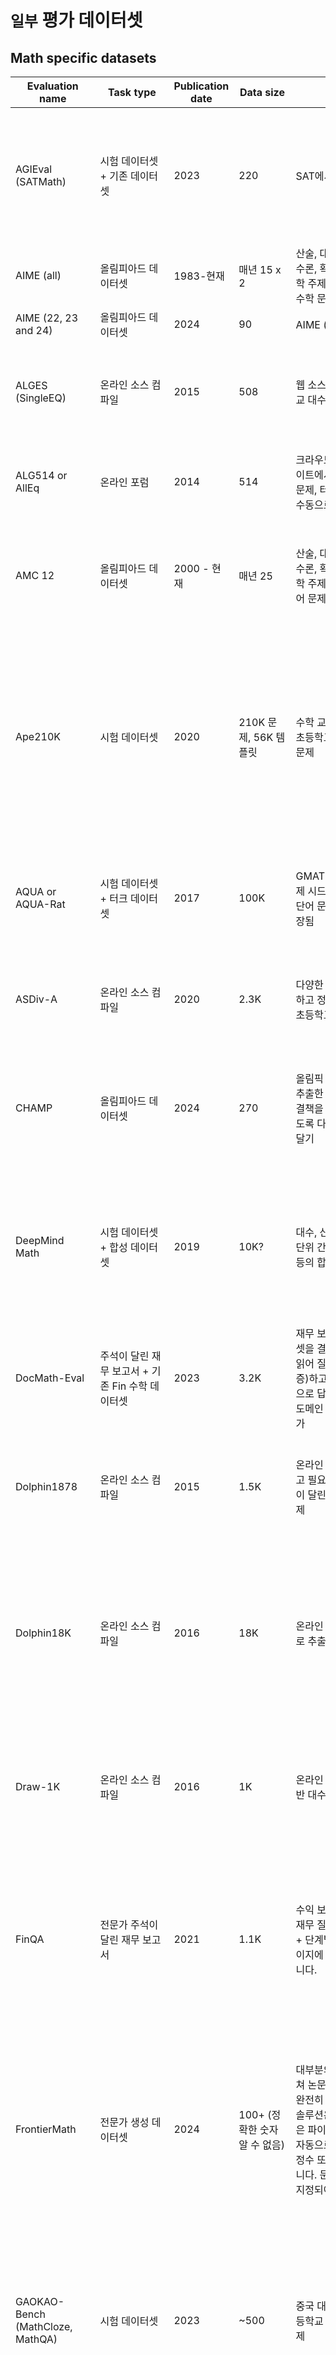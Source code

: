 # `일부` 평가 데이터셋
## Math specific datasets

| Evaluation name | Task type | Publication date | Data size | Task data  | Task/Paper content  | Source | Dataset  | Comments  |
|-----             |------    |-                 |--         |------------|-------------        |--------|--------  |---------- |
| AGIEval (SATMath) | 시험 데이터셋 + 기존 데이터셋 | 2023 | 220 | SAT에서 가져온 수학 문제 | 논문은 실제로 평가 데이터로 사용할 인간 관련 시험들을 모아놓은 것입니다. | [Paper](https://arxiv.org/abs/2304.06364) | [HuggingFace](https://huggingface.co/datasets/hails/agieval-sat-math) | - 주의, 이 논문은 다른 논문의 데이터셋도 포함합니다! 수학의 경우, MATH 데이터셋을 통한 AIME & AMC, AQuA-Rat 데이터셋을 통한 GRE & GMAT, 그리고 GaoKao를 사용합니다<br>- 평가 지표: acc/em/f1 |
| AIME (all) | 올림피아드 데이터셋 | 1983-현재 | 매년 15 x 2 | 산술, 대수, 계산, 기하학, 수론, 확률 및 기타 중등 수학 주제의 조합이 필요한 수학 문제 | 국제 수학 올림피아드를 위한 미국 팀을 선발하는 2차 시험 | [Blog](https://artofproblemsolving.com/wiki/index.php/American_Invitational_Mathematics_Examination) | [Source](https://artofproblemsolving.com/wiki/index.php/AIME_Problems_and_Solutions) | 답은 체계적으로 0에서 999 사이의 정수입니다. |
| AIME (22, 23 and 24) | 올림피아드 데이터셋 | 2024 | 90 <br> | AIME (all) 참조 | | [Paper](https://artofproblemsolving.com/wiki/index.php/American_Invitational_Mathematics_Examination) | [HuggingFace](https://huggingface.co/datasets/AI-MO/aimo-validation-aime) | AIMO 대회에서 사용됨 |
| ALGES (SingleEQ) | 온라인 소스 컴파일 | 2015 | 508 | 웹 소스에서 추출한 초등학교 대수 문제 | 논문은 문제 뒤에 있는 간단한 방정식을 암묵적으로 학습하고 해결하는 것에 관한 것입니다 | [Paper](https://aclanthology.org/Q15-1042/) | [Source](https://gitlab.cs.washington.edu/ALGES/TACL2015/-/blob/master/questions.json?ref_type=heads) | - 웹 소스: http://math-aids.com, http://k5learning.com, http://ixl.com<br>- LLM 이전 논문 - 데이터 소스는 아마도 괜찮을 것입니다 |
| ALG514 or AllEq | 온라인 포럼 | 2014 | 514 | 크라우드소싱 튜터링 웹사이트에서 추출한 대수 단어 문제, 터킹으로 정리하고 수동으로 검증됨 | 논문은 문제를 해결하기 위해 방정식 템플릿을 추출하는 것에 관한 것입니다 | [Paper](https://aclanthology.org/P14-1026/) | [Source](https://groups.csail.mit.edu/rbg/code/wordprobs/questions.json) | - 웹 소스: Algebra.com |
| AMC 12 | 올림피아드 데이터셋 | 2000 - 현재 | 매년 25 | 산술, 대수, 계산, 기하학, 수론, 확률 및 기타 중등 수학 주제가 필요한 수학 단어 문제. | 국제 수학 올림피아드를 위한 미국 팀을 선발하는 1차 시험, 이전에는 미국 고등학교 수학 시험이었음 | [Blog](https://artofproblemsolving.com/wiki/index.php/AMC_12) | [Source](https://artofproblemsolving.com/wiki/index.php/AMC_12_Problems_and_Solutions) | - 문제는 미적분학 배경 없이도 학생들이 풀 수 있도록 설계되었습니다. |
| Ape210K | 시험 데이터셋 | 2020 | 210K 문제, 56K 템플릿 | 수학 교사가 작성한 중국 초등학교 수준의 수학 단어 문제 | 문제 해결 | [Paper](https://arxiv.org/abs/2009.11506) (철회됨, 그러나 v1은 여전히 접근 가능) | [HuggingFace](https://huggingface.co/datasets/MU-NLPC/Calc-ape210k) | - 일부 문제는 템플릿화되어 있어 오염 문제에 흥미로울 수 있습니다<br>- 초기 데이터셋은 900K이며 수동으로 필터링되었습니다<br>- 또한 "중간 방정식"을 제공합니다(필요한 경우 CoT 추적을 테스트하는 데 유용)<br>- 데이터셋은 중국어로 되어 있습니다<br>- 부분적으로 훈련에 사용하기 위한 것입니다 |
| AQUA or AQUA-Rat | 시험 데이터셋 + 터크 데이터셋 | 2017 | 100K | GMAT 및 GRE의 34K 문제 시드에서 구성된 대수 단어 문제, 터킹을 통해 확장됨 | 작업: 문제 해결 | [Paper](https://arxiv.org/abs/1705.04146) | [HuggingFace](https://huggingface.co/datasets/deepmind/aqua_rat) | - 부분적으로 훈련에 사용하기 위한 것입니다<br>- 문제에 대한 근거를 포함합니다<br>- 점수 매기기에 정확도, BLEU 및 혼란도를 사용합니다... |
| ASDiv-A | 온라인 소스 컴파일 | 2020 | 2.3K | 다양한 웹사이트에서 수집하고 정규화된 수학 세계 초등학교 문제 | 작업: 문제 해결 | [Paper](https://aclanthology.org/2020.acl-main.92/) | [Github](https://github.com/chaochun/nlu-asdiv-dataset) | - 석사 학생 주석자가 주석을 단 문제 유형 및 학년 수준 주석 포함<br>- 높은 어휘 다양성에 중점을 둠<br>- 28개 웹사이트 사용 |
| CHAMP | 올림피아드 데이터셋 | 2024 | 270 | 올림픽 경쟁 예제 책에서 추출한 수학 단어 문제, 해결책을 구문 분석할 수 있도록 다시 작성하고 주석 달기 | 수학 벤치를 소개합니다. 문제는 힌트로 확장되고 개념으로 레이블이 지정되어 성능에 대한 절제 연구를 허용합니다 | [Paper](https://arxiv.org/abs/2406.18321) | | - 출처: "Problem-Solving strategies" 책 (Engel, 2008)<br> |
| DeepMind Math | 시험 데이터셋 + 합성 데이터셋 | 2019 | 10K? | 대수, 산술, 미적분학, 비교, 단위 간 변환, 다항식, 확률 등의 합성 원시 수학 문제. | 작업: 문제 해결 | [Paper](https://arxiv.org/abs/1904.01557) | [HuggingFace](https://huggingface.co/datasets/deepmind/math_dataset) | - 부록 B에 도메인 전체 목록<br>- 논문 첫 번째 섹션이 꽤 좋습니다<br>- 더 많은 예제를 생성하기 위한 생성 코드 제공<br>- 추가 훈련 세트 제공<br>- 합성 절차적 데이터셋(학교 시험 데이터셋에서 영감을 받음/확장?) |
| DocMath-Eval | 주석이 달린 재무 보고서 + 기존 Fin 수학 데이터셋 | 2023 | 3.2K | 재무 보고서와 기존 데이터셋을 결합하고, 주석자가 읽어 질문을 생성(또는 검증)하고, Python 프로그램으로 답변을 제공한 다음 도메인 전문가 주석자로 평가 | 솔루션은 유효성을 테스트하기 위해 실행될 Python 프로그램으로 제시되어야 합니다 | [Paper](https://arxiv.org/abs/2311.09805) | [Source](https://github.com/yale-nlp/docmath-eval) | - TAT-QA, FinQA, MultiHiertt, TAT-HQA 재사용<br>- 수학 금융 데이터에 대해 꽤 높은 품질로 보입니다!<br>- 추가 훈련 세트 제공 |
| Dolphin1878 | 온라인 소스 컴파일 | 2015 | 1.5K | 온라인 소스에서 샘플링하고 필요한 경우 다시 주석이 달린 숫자 수학 단어 문제 | 논문은 의미 구문 분석을 사용하여 문제에서 방정식(DOL) 트리를 추출하는 것에 관한 것입니다 | [Paper](https://aclanthology.org/D15-1135.pdf) | ? | - 소스: algebra.com 및 answers.yahoo.com<br> |
| Dolphin18K | 온라인 소스 컴파일 | 2016 | 18K | 온라인 소스에서 반자동으로 추출된 수학 단어 문제 | | [Paper](https://aclanthology.org/P16-1084.pdf) | [Kaggle](https://www.kaggle.com/datasets/saurabhshahane/sigmadolphin) | - 소스: 2008년 이후 Yahoo 답변의 수학 카테고리<br>- 방법: 수동으로 6K 문제에 주석을 달고 분류기를 사용합니다. 골드를 추출하기 위한 모델 훈련<br>- 자동 추출(높음)과 수동 검증(낮음)의 양을 고려할 때 품질이 놀라울 정도로 좋은지는 확실하지 않습니다 |
| Draw-1K | 온라인 소스 컴파일 | 2016 | 1K | 온라인 소스에서 추출한 일반 대수 단어 문제 | 논문은 솔버(mwp에서 방정식을 생성하는 시스템)를 평가하고 템플릿 및 방정식 동등성을 테스트하는 것에 관한 것입니다 | [Paper](https://arxiv.org/abs/1609.07197) | [Source](https://www.microsoft.com/en-us/download/details.aspx?id=52628) | - 각 문제에 따르는 템플릿으로 레이블을 지정하면 오염에 유용할 수 있습니다<br>- 소스: algebra.com |
| FinQA | 전문가 주석이 달린 재무 보고서 | 2021 | 1.1K | 수익 보고서의 표에 연결된 재무 질문. 주석자는 질문 + 단계별 프로세스 + 각 페이지에 대한 주석을 제공합니다. | 논문은 짧은 컨텍스트 모델을 수용하기 위해 먼저 관련 사실을 추출하는 검색기, 그 다음 프로세스 생성기로 구성된 방법과 함께 데이터셋을 소개합니다. | [Paper](https://arxiv.org/abs/2109.00122) | [HuggingFace](https://huggingface.co/datasets/ibm/finqa) | - 아마도 높은 품질: 유급 전문가 주석자 + 외부 전문가 주석자가 작업에 대해 높은 동의를 보였습니다<br>- 총 세트는 8.2K입니다<br>- 논문에서 표가 어떻게 형식화되었는지 확실하지 않음 - 아마도 마크다운?<br>- 데이터 소스: S&P 500 기업의 수익 보고서(1999-2019) |
| FrontierMath | 전문가 생성 데이터셋 | 2024 | 100+ (정확한 숫자 알 수 없음) | 대부분의 수학 도메인에 걸쳐 논문을 위해 만들어진 완전히 새로운 수학 문제. 솔루션은 단위 테스트와 같은 파이썬 프로그램을 통해 자동으로 검증할 수 있는 정수 또는 SymPy 객체입니다. 문제에는 레이블이 지정되어 있습니다. | 데이터셋 소개 | [Paper](https://arxiv.org/abs/2411.04872) | Private | - 논문에서 오염에 대한 좋은 논의<br>- 전문가: 12개국에 걸친 60명의 수학자<br>- 모든 문제는 동료 검토됨<br>- 아마도 현재 여기서 가장 높은 품질의 데이터셋<br>- 데이터는 공개되지 않았습니다; 그러나 폐쇄 소스 모델이 평가되었기 때문에 향후 발생 시 오염될 가능성이 높습니다 :( |
| GAOKAO-Bench (MathCloze, MathQA) | 시험 데이터셋 | 2023 | ~500 | 중국 대학 입학 시험의 고등학교 수준 수학 단어 문제 | | [Paper](https://arxiv.org/abs/2305.12474) | [Source](https://github.com/OpenLMLab/GAOKAO-Bench?tab=readme-ov-file), <br>데이터셋은 2023년만 있음<br>[HuggingFace](https://huggingface.co/datasets/hails/agieval-gaokao-mathcloze) 및 [HuggingFace](https://huggingface.co/datasets/hails/agieval-gaokao-mathqa) | - 수학 공식은 latex로 변환됨<br>- 문제는 중국어로 되어 있음<br>- 데이터셋은 매년 업데이트됨<br>- 논문은 심판으로서의 LLM을 포함한 다양한 채점 방법을 탐구함<br>- 논문에는 데이터셋에 대한 정보가 놀랍게도 거의 없음 |
| GAOKAO 2023 (MathEn) | 시험 데이터셋, 경쟁 데이터셋 | 2023 | 385 | 고등학교 수준의 수학 단어 문제 | 2023년 중국 전국 대학 입학 시험, 2023년 미국 수학 경시대회, 2023년 미국 대학 시험의 질문을 컴파일합니다 | | [HuggingFace](https://huggingface.co/datasets/MARIO-Math-Reasoning/Gaokao2023-Math-En) | |
| GSM1K | 다른 데이터셋 스타일로 수동 생성된 데이터셋 | 2024 | 1.2K | GSM8K의 해결 분포를 따르는 다양한 "초등학교" 같은 수학 단어 문제 | 논문은 GSM8K와 GSM1K에 대한 모델의 오염 분석을 수행합니다 | [Paper](https://arxiv.org/abs/2405.00332) | Private | - 논문은 또한 혼란도 분석이 오염 감지에 그다지 좋지 않다고 제안하는 것 같습니다 |
| GSM8K | 시험 데이터셋 스타일로 수동 생성된 데이터셋 | 2021 | 8.5K | 다양한 초등학교 수준의 수학 단어 문제 | 논문은 수학 단어 문제를 해결하기 위한 검증기 훈련에 관한 것입니다 | [Paper](https://arxiv.org/abs/2110.14168v2) | [Github](https://github.com/openai/grade-school-math) <br>[Hugging Face](https://huggingface.co/datasets/gsm8k) | - 외부 계산기를 추가한 최상의 결과<br>- 모든 답은 양의 정수이며, 50%의 답은 0에서 8 사이입니다<br>- 주석은 1K 문제에 Upwork를 사용한 다음 Scale을 사용했습니다. 문제 작성자에게는 175B GPT3 모델의 시드 질문이 제공되었습니다 |
| iGSM (med and hard sets) | 합성 데이터셋 | 2024 | 20K | 문제는 객체와 카테고리 간의 의존성 그래프(직접 및 암시적 의존성 포함)와 새로운 문제를 생성하기 위한 작업 수의 조합을 사용하여 생성됩니다 | 논문은 GSM8K의 확장에 대한 실제 수학 추론을 연구하는 것에 관한 것으로, 내부 모델 상태를 탐색하는 것을 포함합니다 | [Paper](https://arxiv.org/pdf/2407.20311) | [HuggingFace](https://huggingface.co/datasets/YangZhoumill/infini_igsm_4k_noise_close) | - 아이디어는 이론적으로 좋지만 생성된 문제는 작업 수가 많아 매우 비현실적입니다<br>- 논문은 내가 의심스럽게 생각하는 모델의 "정신적 과정"에 초점을 맞춥니다(탐색 섹션은 좋습니다!)<br>- 너무 많은 의인화 -_- |
| GSMHard | 기존 데이터셋 적응, 숫자 대체 | 2022 | 8.5K | 문제를 더 어렵게 만들기 위해 더 크거나 덜 일반적인 숫자가 있는 GSM8K. 그러나 변경은 생성된 프로그램을 통해 자동으로 수행되었으며, 25개의 변경만 확인되었습니다(+ 50개 사례는 수동으로 수행됨). | 논문은 프로그램 지원 LM 사용에 관한 것입니다(= 방정식과 추론 단계를 번갈아 가며 CoT를 생성하고 Python으로 마지막 방정식에서 해결책을 계산) | [Paper](https://arxiv.org/abs/2211.10435) | [Hugging Face](https://huggingface.co/datasets/reasoning-machines/gsm-hard) | - 부록 H1에 설명됨<br>- 좋은 아이디어이지만 품질이 확실하지 않습니다. |
| GSM-IC | 교란이 있는 기존 데이터셋 적응 | 2023 | 58K | 관련 없는 컨텍스트가 추가된 GSM8K의 100개 샘플(관련 없는 문장에 대한 템플릿과 역할/숫자 필러 사용) | 논문은 수학 작업에서 추론할 때 LLM이 관련 없는 컨텍스트에 얼마나 민감한지 테스트합니다 | [Paper](https://arxiv.org/abs/2302.00093) | [HuggingFace](https://huggingface.co/datasets/voidful/GSM-IC) | |
| GSM-Plus | 교란이 있는 기존 데이터셋 적응 | 2024 | 10K | GPT4에 의해 추가되고 선택된 인간에 의해 수동으로 주석이 달린 질문당 8개의 변형이 있는 GSM8K(주석자 간 교차 동의 확인됨) | 논문은 데이터셋을 소개하고 여러 모델과 프롬프팅 형식에 걸쳐 여러 GSM8K 변형에 대한 결과를 비교합니다 | [Paper](https://aclanthology.org/2024.acl-long.163/) | [HuggngFace](https://huggingface.co/datasets/qintongli/GSM-Plus) | - 변경 사항에는 다음이 포함됩니다: 숫자를 다른 숫자로 대체, 작업 변경, 질문 변경, 방해 요소 추가 등(변경 사항의 좋은 유형학, 확장될 수 있다고 생각함) |
| GSM-Symbolic | 템플릿화된 기존 데이터셋 적응 | 2024 | 8.5K | 템플릿화된 GSM8K 문제로, 원하는 대로 새로운 평가를 생성할 수 있습니다 | 논문은 GSM8K에서 구문 분석 가능한 템플릿을 만들어 원하는 대로 새로운 문제를 생성하고 GSM8K의 오염을 분석할 수 있게 합니다 | [Paper](https://arxiv.org/abs/2410.05229) | 출시 예정 | - 다른 특정 하위 집합(M1, P1, P2, 난이도 수준, 그리고 NoOp, 관련이 있는 것처럼 보이지만 실제로는 관련 없는 정보가 추가된)을 포함하며, 일부 실험은 few shot 형식으로 수행됩니다<br>- 모든 하위 집합이 있는 데이터셋 설명 표가 부족하다고 생각합니다 |
| Hungarian HighSchool National Finals Exam | 시험 데이터셋 | 2023 | 33 | 2023년 헝가리 국가 고등학교 수학 결승의 문제 | | [Source](https://dload-oktatas.educatio.hu/erettsegi/feladatok_2023tavasz_kozep/k_matang_23maj_fl.pdf) | [HuggingFace](https://huggingface.co/datasets/keirp/hungarian_national_hs_finals_exam) | - 현재 수동 채점이 필요합니다 |
| HMWP | 시험 데이터셋 | 2020 | 5.4K | 중국 학교 수준(K-12) 문제 은행에서 주석이 달린 수학 단어 문제 | MWP 방정식을 균일하게 표현하기 위한 새로운 형식주의를 소개합니다 | [Paper](https://arxiv.org/abs/2010.06823) | [HuggingFace](https://huggingface.co/datasets/Gxg/HWMP) | - 데이터셋은 중국어로 되어 있습니다<br>- 소스: 중국 K12 문제 |
| Math23K | 온라인 소스 컴파일 | 2017 | 23K | 자동으로 추출된 초등학교 수준의 수학 단어 문제. | MWP를 해결하기 위한 RNN을 소개합니다 | [Paper](https://aclanthology.org/D17-1088/) | [HuggingFace](https://huggingface.co/datasets/Gxg/Math23K) | - 소스: 초등학생을 위한 온라인 교육 웹사이트의 중국 수학 단어 문제.<br>- 데이터셋은 중국어로 되어 있습니다<br>- 추출은 규칙 기반이지만 수동 검증이 얼마나 이루어졌는지 매우 불분명합니다 |
| Math401-LLM | 합성 데이터셋 | 2023 | 401 | 덧셈, 뺄셈, 곱셈, 지수, 로그 등을 결합한 산술 표현 | 논문은 모델의 엄격한 산술 능력을 측정하고자 합니다 | [Paper](https://arxiv.org/abs/2304.02015) | [Github](https://github.com/GanjinZero/math401-llm) | - 모델은 현재 로그/삼각 문제나 큰 숫자에 대해 그렇게 좋지 않습니다 |
| AGIEval (SATMath) | Exam dataset + existing datasets  | 2023 | 220 | Math problems from the SAT | Paper is actually a compilation of a bunch of human relative exams to use as eval data. | [Paper](https://arxiv.org/abs/2304.06364)  | [HuggingFace](https://huggingface.co/datasets/hails/agieval-sat-math)  | - Careful, this paper also includes datasets from other papers! For math, they use AIME & AMC through the MATH dataset, GRE & GMAT through the AQuA-Rat dataset, and GaoKao<br>- Metrics: acc/em/f1 |
| AIME (all)  | Olympiad dataset  | 1983-now | 15 x 2  per year  | Mathematical problems requiring a combination of arithmetic, algebra, counting, geometry, number theory, probability and other secondary school math topics  | 2nd exam to choose the US team for the International Math Olympiads | [Blog](https://artofproblemsolving.com/wiki/index.php/American_Invitational_Mathematics_Examination) | [Source](https://artofproblemsolving.com/wiki/index.php/AIME_Problems_and_Solutions) | Answer is systematically an integer between 0 and 999.  |
| AIME (22, 23 and 24)  | Olympiad dataset  | 2024 | 90 <br> | See AIME (all) | | [Paper](https://artofproblemsolving.com/wiki/index.php/American_Invitational_Mathematics_Examination)  | [HuggingFace](https://huggingface.co/datasets/AI-MO/aimo-validation-aime)  | Used in the AIMO competition  |
| ALGES (SingleEQ)  | Online sources compilations | 2015 | 508 | Grade school algebra problems extracted from sources in the web  | Paper is about implicitely learning and solving the simple equation behind the problem  | [Paper](https://aclanthology.org/Q15-1042/)  | [Source](https://gitlab.cs.washington.edu/ALGES/TACL2015/-/blob/master/questions.json?ref_type=heads)  | - Web sources:  http://math-aids.com, http://k5learning.com, and http://ixl.com<br>- Pre-LLM paper - data sources are probably OK |
| ALG514 or AllEq | Online forum  | 2014 | 514 | Algebra word problems extracted from a crowdsourced tutoring website, cleaned with turking, and manually verified  | Paper is about extracting the equation template from the problem to solve it  | [Paper](https://aclanthology.org/P14-1026/)  | [Source](https://groups.csail.mit.edu/rbg/code/wordprobs/questions.json) | - Web source: Algebra.com |
| AMC 12  | Olympiad dataset  | 2000 - now | 25 per year | Mathematical word problems requiring arithmetic, algebra, counting, geometry, number theory, probability and other secondary school math topics. | 1st exam to select the US team for the International Math Olympiad, used to be the Americal High School Math exam | [Blog](https://artofproblemsolving.com/wiki/index.php/AMC_12)  | [Source](https://artofproblemsolving.com/wiki/index.php/AMC_12_Problems_and_Solutions) | - Problems are designed to be solvable by students without any background in calculus.  |
| Ape210K | Exam dataset  | 2020 | 210K problems, 56K templates  | Chinese elementary school-level math word problems written by math teachers  | Solve the problems  | [Paper](https://arxiv.org/abs/2009.11506) (withdrawn, but v1 still accessible) | [HuggingFace](https://huggingface.co/datasets/MU-NLPC/Calc-ape210k)  | - Some problems are templated, which could be interesting for contamination issues<br>- Initial dataset is 900K and was manually filtered<br>- Also provides "intermediate equations" (useful to test CoT traces if needed)<br>- Dataset is in Chinese<br>- Intended to be partially used for training  |
| AQUA or AQUA-Rat  | Exam dataset + turked dataset | 2017 | 100K  | Algebraic word problems constructed from a seed of 34K problems from GMAT and GRE, and extended via turking  | Task: Solve the problem | [Paper](https://arxiv.org/abs/1705.04146)  | [HuggingFace](https://huggingface.co/datasets/deepmind/aqua_rat) | - Intended to be partially used for training<br>- Includes the rationale for the problems<br>- Use accuracy, BLEU and perplexity for scoring ...  |
| ASDiv-A | Online sources compilation  | 2020 | 2.3K  | Math world grade-school problems collected from various websites and normalized  | Task: Solve the problem | [Paper](https://aclanthology.org/2020.acl-main.92/)  | [Github](https://github.com/chaochun/nlu-asdiv-dataset)  | - Contains problem type and grade level annotations by a Master's student annotator<br>- Focused on a high lexical diversity<br>- Used 28 websites  |
| CHAMP | Olympiad dataset  | 2024 | 270 | Math word problems extracted from a book of olympic competitions examples, rewritten to make the solutions parsable, and annotated | Introduces a math bench. Problems are extended with hints and labeled with concepts, to allow ablation studies on performance | [Paper](https://arxiv.org/abs/2406.18321)  |  | - Source: Book "Problem-Solving strategies" (Engel, 2008)<br> |
| DeepMind Math | Exam dataset + synthetic dataset  | 2019 | 10K?  | Synthetic raw math problems in algebra, arithmetic, calculus, comparision, conversions between units, polynomials, probability, etc. | Task: Solve the problem | [Paper](https://arxiv.org/abs/1904.01557)  | [HuggingFace](https://huggingface.co/datasets/deepmind/math_dataset) | - Full list of domains in appendix B<br>- Paper first section is quite nice<br>- Provide generation code to generate more examples<br>- Provides additional train set<br>- Synthetic procedural dataset (inspired from/to extend? school exams dataset) |
| DocMath-Eval  | Annotated financial reports + exisiting Fin math datasets | 2023 | 3.2K  | Combine financial reports and existing datasets, read by annotators to generate (or validate) questions, and provide answers as Python programs, then evaluated with domain expert annotators  | Solutions should be presented as Python programs which will be run to test their validity | [Paper](https://arxiv.org/abs/2311.09805)  | [Source](https://github.com/yale-nlp/docmath-eval) | - Re-uses TAT-QA, FinQA, MultiHiertt, TAT-HQA<br>- Looks quite high q for math fin data!<br>- Provides additional train set |
| Dolphin1878 | Online sources compilations | 2015 | 1.5K  | Number math word problems sampled from online sources and re-annotated if needed | Paper is about extracting the equation (DOL) tree from the problem using semantic parsing | [Paper](https://aclanthology.org/D15-1135.pdf) | ?  | - Sources: algebra.com and answers.yahoo.com<br>  |
| Dolphin18K  | Online sources compilations | 2016 | 18K | Math word problems semi automatically extracted from online sources  | | [Paper](https://aclanthology.org/P16-1084.pdf) | [Kaggle](https://www.kaggle.com/datasets/saurabhshahane/sigmadolphin)  | - Sources: Math category of Yahoo answers since 2008<br>- Method: manually annotate 6K problems then use a classifier. Train a model to extract the gold<br>- I'm not sure the quality is amazing there given the amount of automatic extraction (high) vs manual verif (low) |
| Draw-1K | Online sources compilations | 2016 | 1K  | General algebra word problems extracted from online sources  | Paper is about evaluating solvers (systems generating equations from mwp), and test template and equation equivalence | [Paper](https://arxiv.org/abs/1609.07197)  | [Source](https://www.microsoft.com/en-us/download/details.aspx?id=52628) | - Label each problem with the template it follows, can be useful for contam<br>- Source: algebra.com  |
| FinQA | Expert annotated financial reports  | 2021 | 1.1K  | Financial questions linked to tables from earning reports. Annotators provide a question + step by step process + annotations for each page. | Paper introduces the dataset plus a method made of a retriever which extracts relevant facts first to accomodate short context models, then a process generator.  | [Paper](https://arxiv.org/abs/2109.00122)  | [HuggingFace](https://huggingface.co/datasets/ibm/finqa) | - Likely high quality: used paid expert annotators + external experts annotators had high agreement on the task<br>- Total set is 8.2K<br>- Unsure from the paper how the tables are formatted - markdown maybe?<br>- Data source: earnings reports of S&P 500 companies (1999-2019)  |
| FrontierMath  | Expert created datasset | 2024 | 100+ (precise number unknown) | Entirely novel math problems created for the paper across most math domains. Solutions are either integer or SymPy objects to be automatically verifiable through unit-test like python programs. Problems are labelled. | Introduces the dataset  | [Paper](https://arxiv.org/abs/2411.04872)  | Private  | - Nice discussion of contamination in the paper<br>- Experts: 60 mathematicians over 12 countries<br>- All problems are peer reviewed<br>- Probably the highest quality dataset here atm<br>- Data is not public; however, since closed source models have been evaluated, it's likely they'll be contaminated for it in future occurences :( |
| GAOKAO-Bench (MathCloze, MathQA)  | Exam dataset  | 2023 | ~500  | Math word problems at high school level from the Chinese college entry exams | | [Paper](https://arxiv.org/abs/2305.12474)  | [Source](https://github.com/OpenLMLab/GAOKAO-Bench?tab=readme-ov-file), <br>Datasets are only 2023<br>[HuggingFace](https://huggingface.co/datasets/hails/agieval-gaokao-mathcloze) and [HuggingFace](https://huggingface.co/datasets/hails/agieval-gaokao-mathqa) | - Mathematical formulas are converted to latex<br>- Problems are in Chinese<br>- Dataset is updated yearly<br>- Paper explores a bunch of grading methods, including LLM as judge<br>- Paper contains surprinsingly little info about the dataset |
| GAOKAO 2023 (MathEn)  | Exam dataset, Competition dataset | 2023 | 385 | Math word problems at high school level  | Compiles questions from the 2023 Chinese National College Entrance Examination, the 2023 American Mathematics Competitions, and the 2023 American College Testing |  | [HuggingFace](https://huggingface.co/datasets/MARIO-Math-Reasoning/Gaokao2023-Math-En) | |
| GSM1K | Manually created dataset in the style of another dataset  | 2024 | 1.2K  | Diverse "grade school"-like math word problems, following the solving distribution of GSM8K  | Paper does a contamination analysis of models on GSM8K vs GSM1K | [Paper](https://arxiv.org/abs/2405.00332)  | Private  | - Paper also seems to suggest that perplexity analysis is not very good at detecting contamination  |
| GSM8K | Manually created dataset in the style of an exam dataset  | 2021 | 8.5K  | Diverse grade school-level math word problems  | Paper is about training verifiers to solve math word problems | [Paper](https://arxiv.org/abs/2110.14168v2)  | [Github](https://github.com/openai/grade-school-math) <br>[Hugging Face](https://huggingface.co/datasets/gsm8k)  | - Best results with an external calculator added<br>- All answers are positive integers, 50% of answers are between 0 and 8<br>- Annotation used Upwork for 1K problems, then Scale for the next. Problems writers were provided with seed questions from a 175B GPT3 model |
| iGSM (med and hard sets)  | Synthetic dataset | 2024 | 20K | Problems are generated using a combination of dependency graphs between objects and categories (with direct, and implicit dependencies) and number of operations to generate new problems  | Paper is about studying actual math reasoning on an extension of GSM8K, including probing internal model states | [Paper](https://arxiv.org/pdf/2407.20311)  | [HuggingFace](https://huggingface.co/datasets/YangZhoumill/infini_igsm_4k_noise_close) | - Idea is theoretically nice but problems generated are very unrealistic with high numbers of operation<br>- Paper focuses on "mental process" of model which I find dubious (though the probing section is nice!)<br>- So much anthropomorphism -_-  |
| GSMHard | Adaptation of existing dataset, numbers replaced  | 2022 | 8.5K  | GSM8K with bigger/less common numbers to make the problems harder. However, change was done automatically through programs generated, and only 25 changes were checked (+ 50 cases were done manually).  | Paper is about using program-aided LMs (= generating CoT alternating equations and reasoning steps, and computing the solution on the last equation with Python)  | [Paper](https://arxiv.org/abs/2211.10435)  | [Hugging Face](https://huggingface.co/datasets/reasoning-machines/gsm-hard)  | - Described in appendix H1<br>- Good idea, but not sure of the quality. |
| GSM-IC  | Adaptation of existing dataset with perturbations | 2023 | 58K | 100 samples from GSM8K with irrelevant context added (using a template for the irrelevant sentence, plus roles/numbers fillers)  | Paper tests how sensitive LLMs are to irrelevant context when reasoning on math tasks | [Paper](https://arxiv.org/abs/2302.00093)  | [HuggingFace](https://huggingface.co/datasets/voidful/GSM-IC)  | |
| GSM-Plus  | Adaptation of existing dataset with perturbations | 2024 | 10K | GSM8K with 8 variations per question, added by GPT4 and manually annotated by selected humans (cross annotator agreement checked)  | Paper introduces the dataset and compares results on several GSM8K variants across models and prompting formats | [Paper](https://aclanthology.org/2024.acl-long.163/) | [HuggngFace](https://huggingface.co/datasets/qintongli/GSM-Plus) | - Changes include: replacing numbers by ohter numbers, changing the operations, changing the question, adding distractors, etc (nice typology of changes, I feel it could be extended)  |
| GSM-Symbolic  | Adaptation of existing dataset, templated | 2024 | 8.5K  | Templated GSM8K problems, which allows to generate new evals at will | Paper creates parsable templates from GSM8K to be able to generate new problems at will and analyse contamination on GSM8K  | [Paper](https://arxiv.org/abs/2410.05229)  | To be released | - Contains other specific subsets (M1, P1, P2, which are difficulty levels, as well as NoOp, with seemingly relevant but actually irrelevant info added), and some experiments are done with few shot formats<br>- Lacking a dataset description table with all subsets imo |
| Hungarian HighSchool National Finals Exam | Exam dataset  | 2023 | 33  | Problems from the 2023 hungarian national high school finals in math | | [Source](https://dload-oktatas.educatio.hu/erettsegi/feladatok_2023tavasz_kozep/k_matang_23maj_fl.pdf) | [HuggingFace](https://huggingface.co/datasets/keirp/hungarian_national_hs_finals_exam) | - Require grading by hand atm |
| HMWP  | Exam dataset  | 2020 | 5.4K  | Annotated math word problems from a Chinese school-level (K-12) problems bank  | Introduces a new formalism to represent MWP equations uniformly | [Paper](https://arxiv.org/abs/2010.06823)  | [HuggingFace](https://huggingface.co/datasets/Gxg/HWMP)  | - Dataset is in Chinese<br>- Sources: Chinese K12 problems  |
| Math23K | Online sources compulation  | 2017 | 23K | Automatically extracted elementary school level math word problems.  | Introduces a RNN to solve MWP | [Paper](https://aclanthology.org/D17-1088/)  | [HuggingFace](https://huggingface.co/datasets/Gxg/Math23K) | - Sources: Chinese math word problems from online education websites for elementary school students.<br>- Dataset is in Chinese<br>- Extraction is rule based, but it's very unclear how much manual validation was done  |
| Math401-LLM | Synthetic dataset | 2023 | 401 | Arithmetic expressions combining additions, substractions, multiplications, exponentiations, logarithms etc  | Papers wants to measure strict arithmetic ability of models | [Paper](https://arxiv.org/abs/2304.02015)  | [Github](https://github.com/GanjinZero/math401-llm)  | - Models are not that good atm for log/trig problems or big numbers |
| MATH  | Olympiad datasets | 2021 | 12.5K | Mathematical problems from real competitions in natural language and latex, annotated with difficulty levels.  | | [Paper](https://arxiv.org/abs/2103.03874)  | [HuggingFace](https://huggingface.co/datasets/lighteval/MATH)  | - Sources: AMC 10, AMC12, AOME, "and more"<br>- Also introduces a train set created from scraping Khan academy and AMPS |
| MathOdyssey | |  | |  | |  |  | |
| MathQA  | Adaptation of existing dataset, annotated | 2019 | 37K | Annotated solvable problems from the AQuA dataset with formal annotation programs (using humans as annotators and testing their agreement) | Aims to introduce a representation language for math problems, applies the method to AQuA | [Paper](https://arxiv.org/abs/1905.13319)  | [HuggingFace](https://huggingface.co/datasets/allenai/math_qa) | - Sources: AQuA |
| MAWPS | Existing dataset compilation  | 2016 | 3.3K  | Math world problems from existing datasets | Framework to create new math problems, notably to remove lexical or template overlap when adding new datasets | [Paper](https://aclanthology.org/N16-1136/)  | [Github](https://github.com/sroy9/mawps) | - Sources: ALG514, ALGES, and other pre-LLM datasets  |
| MiniF2F | Olympiad dataset  | 2022 | 244 | Olympiad math word problems formalized with theorem provers when possible (Lean, Methamath, Isabelle)  | Paper is about testing math proof solvers ability to reason on formal logic | [Paper](https://arxiv.org/abs/2109.00110)  | Possibly [HuggingFace](https://huggingface.co/datasets/cat-searcher/minif2f-lean4) | - Sources: AIME, AMC, IMO |
| NPHardEval  | Synthetic dataset | 2023 | 900 | Complexity math word problems of varied difficulty level built from synthetic graph/linear data  | Paper introduces the benchmark and uses it to evaluate reasoning ability of models. Also explores benchmark robustness! | [Paper](https://arxiv.org/abs/2312.14890)  | [Github](https://github.com/casmlab/NPHardEval)  | - Problems: sorted array search, edit distance, shortest path, traveling salesman, graph coloring, knapsack problem, meeting scheduling problem<br>- Can be regenerated as needed |
| NuminaMATH CoT  | Existing dataset compilation  | 2024 | 860K  | Math word problems (K12 + olympiad levels) combining existing datasets | NA  | NA | [HuggingFace](https://huggingface.co/datasets/AI-MO/NuminaMath-CoT)  | - Sources: AOPS, AMC, AIME, CN-K12, GSM8K, MATH, ORCA_math, Synthetic AMC and MATH data, and other Olympiads sets<br>- careful if you use this as train set as you will be contaminated on all major math bencks  |
| NuminaMATH TiR  | Existing dataset compilation  | 2024 | 72K | Subset of NuminaMATH CoT focused on problems solvable with tool integrated reasoning | NA  | NA | [HuggingFace](https://huggingface.co/datasets/AI-MO/NuminaMath-TiR)  | - Sources: AOPS, AMC, AIME, CN-K12, GSM8K, MATH, ORCA_math, Synthetic AMC and MATH data, and other Olympiads sets<br>- careful if you use this as train set as you will be contaminated on all major math bencks  |
| OmniMath  | Olympiad datasets | 2024 | 2.2K  | Olympiad math word problems. Problems are extracted from forums or olympiad websites (using rule based + LLM rephrasing), then annotated and verified by humans. | Paper introduces the benchmark and a judge trained to evaluate the answers (since they are free form) | [Paper](https://arxiv.org/abs/2410.07985)  | [HuggingFace](https://huggingface.co/datasets/KbsdJames/Omni-MATH) | - Sources: IMO, IMC, AoPS forum and wiki<br>- Domain labeling is done with LLMs |
| OlympiadBench | Olympiad datasets | 2024 | 8.4K  | Olympiad/math/physics word problems. Answers are automatically evaluated - either numbers or equations (evaluated with SymPy)  | | [Paper](https://arxiv.org/pdf/2402.14008)  |  | - Sources: Global Mathematics and Physics Olympiad Problems, Regional and National Chinese Math Competitions, and Gaokao Mock Questions for Mathematics and Physics<br>- Includes a physics subset<br>- VLM evaluation! |
| OlympicArena  | Olympiad datasets | 2024 | 11K |  | | [Paper](https://arxiv.org/pdf/2406.12753)  |  | |
| PRM800K | Synthetic data  | 2023 | 800K  | Preference data from annotators on 800K solutions generated by a model | Paper introducing process supervision to improve reward models (compares output and process supervision)  | [Paper](https://arxiv.org/abs/2305.20050)  | [HuggingFace](https://huggingface.co/datasets/tasksource/PRM800K)  | - More a train set than an evaluation |
| SVAMP | Adaptation of existing dataset  | 2021 | 1K  | One-unknown arithmetic word problems of<br>grade level up to 4, created with experts applying variations to ASDiv-A. | Paper wants to assess question sensitivitiy, reasoning ability, and structure invariance in models for math evaluations.  | [Paper](https://aclanthology.org/2021.naacl-main.168/) | [Github](https://github.com/arkilpatel/SVAMP/blob/main/SVAMP.json) | - Variations: same object & different structure, opposite, both different, adding relevant or irrelevant information, changing information, inverting operations, changing order of sentences or objects  |
| TabMWP  | Online source adaptation  | 2022 | 38K | Tabular math word problems requiring multi-hop reasoning, extracted from an online educative website and manually annotated. | Paper wants to test tabular math reasoning, datast  | [Paper](https://arxiv.org/abs/2209.14610)  | [HuggingFace](https://huggingface.co/datasets/Arietem/tabmwp)  | - Source: IXL learning website<br>- Tabular data is provided as an image, semi-structured text, and a table<br>- Answers are generative or MCQA<br>- Dataset is tested against turkers  |
| TAL-SCQ5K-En  | Competitions dataset  | 2023 | 4K  | Math word problems in MCQA format, with math expressions as latex  | NA  | None | [HuggingFace](https://huggingface.co/datasets/math-eval/TAL-SCQ5K) | - Contains English and Chinese<br>- Also contains 6K train samples and CoT  |
| TemplateGSM | LLM-generated data  | 2024 | 7M  | GPT4-generated math word problems inspired in shape by GSM8K | Paper uses GPT4 generated meta-template to generate problems by changing parameters. Uses a verificator to ensure usability | [Paper](https://templatemath.github.io/TemplateMath_Part_I.pdf)  | [HuggingFace](https://huggingface.co/datasets/math-ai/TemplateGSM) | - Since everything is LLM generated, I would expect stronger proofs of quality  |
| TheoremQA | Online sources adaptations  | 2023 | 800 | QAs about university level theorems  | Protocol: Uses GPT4 to enumerate subfields of relevant domains, then plausible theorems lists, then uses domain experts to actually look for said theorems, then look for QA on the web concerning them | [Paper](https://arxiv.org/abs/2305.12524)  | [HuggingFace](https://huggingface.co/datasets/TIGER-Lab/TheoremQA) | |

## Pre-LLM datasets

| Evaluation name | Task type | Task data | Task content | Source | Dataset | Comments |
|--- |--- |--- |--- |--- |--- |--- |
| DeepFix | Code task, Code-to-code, Correction | 7K student-written erroneous C programs | Correct the C programs | [Paper](https://ojs.aaai.org/index.php/AAAI/article/view/10742) | | |
| MLSum | Generation, Multilingual, Summarization | 1.5M news summary/article pairs from the DailyMail, Le Monde, Süddeutsche Zeitung, El Pais, Moskovskij Komsomolets and Internet Haber (en, fr, de, es, ru, tur) | Summarize the articles | [Paper](https://arxiv.org/abs/2004.14900) | [Hugging Face](https://huggingface.co/datasets/mlsum) | Palm: Prefixed with a prompt, truncated article to 2048 tokens |
| TransCoder | Code task, Code-to-code | 852 parallel functions in Python/Java/C++ | Translate from a language to another | [Paper](https://arxiv.org/pdf/2006.03511.pdf) | [From paper](https://github.com/facebookresearch/CodeGen/blob/main/docs/transcoder.md) | |
| WMT | Multilingual, Translation | Datasets from the WMT conf on machine translation - datasets available depend on the year | Translate from a language to another | [Conference](https://www.statmt.org/wmt20/) <br>Replace the 2 digits by the conference year | | |
| Adversarial NLI | Language Inference | 10K entailment dataset generated using human in the loop adversarial attacks, looking for predicates which force models to predict wrong entailement labels (uses contexts from StoryCloze, CommonCrawl, Wikipedia, the Open Annotated National Corpus, WikiHow and GLUE) | Predict entailment | [Paper](https://arxiv.org/abs/1910.14599) | [Data](https://dl.fbaipublicfiles.com/anli/anli_v1.0.zip )<br>[Github](https://github.com/facebookresearch/anli) | R1 to R3 = rounds of data generation |
| APPS | Text-to-code| 10K Python coding problems in natural languages, scraped from leetcode sites, with a suite of test cases. | Solve the Python problem | [Paper](https://arxiv.org/abs/2105.09938) | [Github](https://github.com/hendrycks/apps) <br>[Data](https://people.eecs.berkeley.edu/~hendrycks/APPS.tar.gz) | |
| AQuA | Arithmetic, Reasoning | 100K multiple choice problems (GMAT, GRE, other sources) with question/options/rationale | Select the correct MCQA | [Paper](https://arxiv.org/abs/1705.04146) | [Github](https://github.com/deepmind/AQuA) | Best results obtained with an external calculator added |
| ARC | Common Sense, Reasoning | 8K Grade school science questions: e = easy set, c = challenge set | Select the correct MCQA | [Paper](https://arxiv.org/abs/1803.05457) | [Data](https://allenai.org/data/arc) | Careful, this is the AI2 Reasoning Challenge, not the Abstraction and Reasoning Corpus |
| bAbI | Reasoning | 20 tasks each with 2K automatically generated questions + short scenarios (successive actions generated with a simulated text adventure game). | Reason over the sentence to select the correct conclusion | [Paper](https://arxiv.org/abs/1502.05698) | [Github](https://github.com/facebookarchive/bAbI-tasks) <br>[Data](https://research.facebook.com/downloads/babi/) | See Part 4 for the simulation env and its constraints, it's quite a fun idea. Probably not too hard to reproduce for other types of reasoning. |
| BBQ | Bias detection | 58K examples with two contexts (ambiguous and explicit about a bias), two questions (negative and non-negative) and possible answers, constructed from manual templates and checked with crowdsourcing. | Predict the correct, non biased answer. Difference between accuracies depending on context/question allows to build a bias score. | [Paper](https://aclanthology.org/2022.findings-acl.165/) | [Github](https://github.com/nyu-mll/BBQ/tree/main/data) | |
| BLiMP | Language Understanding | 67 datasets of each artificially generated 1K minimal pairs testing syntactic, morphological and semantic knowledge, validated with MTurking. | Accuracy measured by looking if the log-probability the model assigned to the correct sentence is higher. | [Paper](https://aclanthology.org/2020.tacl-1.25/) | [Github](https://github.com/alexwarstadt/blimp/tree/master/data) | Things tested: anaphor agreement, argument structure, binding, control/raisong, determiner-noun agreement, ellipsis, filler-gap, irregular forms, island effects, NPI licensing, quantifiers, subject-verb agreement |
| BOLD | Generation, Toxicity detection | 23K prompts extracted from beginning of Wikipedia sentences containing a race/religion/political/gender/profession group member (ex: woman artist for gender=female). <br> | Task: generating end of sentence, and toxicity is evaluated through a range of metrics (sentiment analysis, using classifiers, …). In HELM, toxicity is measured using the Perspective API.<br> | [Paper](https://arxiv.org/abs/2101.11718) | [Github](https://github.com/amazon-science/bold/tree/main/prompts) | |
| BooksCorpus | N/A | 11K unpublished books of more than 20K words scraped from the web (of 16 different genres). <br><br> | In the original paper, it's used to train a sentence embedding model - in model papers, it's often used for contamination or perplexity evaluations. | [Paper](https://arxiv.org/pdf/1506.06724.pdf) | [Hugging Face](https://huggingface.co/datasets/bookcorpus) | |
| BooksCorpus_HELM| Generation, Memorisation | 1K randomly sampled books from BooksCorpus. | Task: from a random number of tokens beginning a paragraph, the model must generate a follow up - measure exact and near-exact reproduction. | [Paper](https://arxiv.org/abs/2211.09110) | [Data](https://drive.google.com/file/d/10uC4jM6tgI1pgtq--07FFHQ2Te7-SXGA/view) | |
| BoolQ | Language Inference, Language Understanding | 16K sentences of naturally occurring yes no QA, from question + context from Wikipedia | Answer the MCQA | [Paper](https://arxiv.org/abs/1905.10044) | [Website](https://super.gluebenchmark.com/tasks) | |
| CB | Language Understanding | 1.2K of discourse (news from the Wall Street Journal, fiction from the British National Corpus, dialogue from Switchboard), containing context + target sentence | Predict commitment entailment | [Paper](https://semanticsarchive.net/Archive/Tg3ZGI2M/Marneffe.pdf) | [Website](https://super.gluebenchmark.com/tasks) | |
| Civil comments | Toxicity detection | 1.8M online comments, with crowd sourced human labels for and toxicity following the Perspective API guidelines, and among these, 450K labeled with identity terms (crowdsourced, to pick in a list). | Task : toxicity prediction, labels are used to identify areas of biases in models | [Paper](https://arxiv.org/pdf/1903.04561.pdf) | [Kaggle](https://www.kaggle.com/c/jigsaw-unintended-bias-in-toxicity-classification)<br>[Hugging Face](https://huggingface.co/datasets/civil_comments) | Original paper contained a synthetic test set (77K examples generated from templates using 50 identity terms, 50/50 on toxicity) and a human labeled dataset (description in the Task content col) - I suppose the dataset available is the latter |
| Clean E2E NLG | Description, Generation | 50K crowdsourced generated descriptions of restaurants given keys and values (type of food = X, budget = Y, …). | | [Paper](https://arxiv.org/abs/1706.09254) | [Hugging Face](https://huggingface.co/datasets/e2e_nlg_cleaned) | Palm: Prefixed with a prompt, truncated article to 2048 tokens |
| CNN/DailyMail | Cloze/Completion, Summarization | Original dataset: 200K new documents (CNN/DailyMail between 2007 and 2015) converted into Cloze format by removing some of the text's named entities, and using them as keys. <br> | In HELM: Uses above documents (in complete form) as text to summarize, and their highlights as gold summaries. | [Paper](https://arxiv.org/pdf/1506.03340.pdf) | [Hugging Face](https://huggingface.co/datasets/cnn_dailymail) <br>[Data](https://cs.nyu.edu/~kcho/DMQA/) | (I suspect this does not produce very good summaries though) |
| CommonsenseQA | Common Sense, Reasoning | 12K turked Q/A (initialized from ConceptNet associations), then filtered by quality, with added context from a Google Search query > Some text likely overlaps with CC data | Answer the MCQA | [Paper](https://aclanthology.org/N19-1421/) | | Best results with an external calculator added |
| Contrast Sets | Generation, Robustness | 10 contrast sets of up to 1K examples, for their datasets (see comments) made by (often the original paper's) researchers (increase reasoning steps in questions, replace words by their opposites, change counts …). | Follow original task setup with new examples, and see how/if performance drops. <br>In HELM: use the IMDb and DROP contrast sets | [Paper](https://aclanthology.org/2020.findings-emnlp.117/) | [Data](https://allenai.org/data/contrast-sets) | NLVR2, IMDb sentiment analysis, MATRES Temporal RE, English UD parsing, PERSPECTRUM, DROP, Quoref, ROPES, BoolQ, MC-TACO. <br> <br>Dataset construction is way more detailed in Appendix |
| COPA | Common Sense, Language Understanding | 1K premise + causal questions with alternatives (common sense) | | [Paper](https://people.ict.usc.edu/~gordon/publications/AAAI-SPRING11A.PDF) | [Website](https://super.gluebenchmark.com/tasks) | |
| CoQA | In-Context Reading Comprehension | 127K Conversational QA, from a given context (rationale must be provided too) - written by annotators | | [Paper](https://arxiv.org/abs/1808.07042) | v1.0 from [Data](https://stanfordnlp.github.io/coqa/) | |
| DataImputation | Real life task, Reasoning, Structured data | 8 structured datasets from several sources. | Task: from a row of attributes with gaps, the model must fill the gaps (ex: extrapolating city from phone number, phone brand from its specs). <br> | [Paper](https://sxsong.github.io/doc/21icde-imputation.pdf) | [Data restaurant](https://www.cs.utexas.edu/users/ml/riddle/data/restaurant.tar.gz)<br>[Data Buy](https://dbs.uni-leipzig.de/file/Abt-Buy.zip) | See table 2 for all sources.<br>In HELM: use the subsets Buy and Restaurant, convert input to natural language, test accuracy.|
| Digits arithmetics (2D+, 2D-, 3D+, 3D-, …) | Arithmetic | Basic arithmetic tasks for n digits addition, subtraction, composite operations with 2K example each | Task: solve the math | [Paper](https://arxiv.org/pdf/2005.14165.pdf) | [Github](https://raw.githubusercontent.com/openai/gpt-3/master/data/) | All links come from the lm-evaluation-harness/lm_eval/datasets/arithmetic |
| DROP | Arithmetic, In-Context Reading Comprehension | 55K adversarial questions which require 1) selecting relevant items from the text and 2) computing on them (sorting/counting/…) to get the correct answer | Task: select and count to provide the correct answer| [Paper](https://aclanthology.org/N19-1246/) | [Data](https://allenai.org/data/drop) | |
| Dyck language_HELM | Symbolic manipulation | 500 D_n words between 52 and 100 characters ("word" made of nested brackets/parenthesis) where the last i characters have been removed. | Task: Predict the unique sequence of closing parentheses. | [Paper](https://arxiv.org/abs/2211.09110) | [Github](https://github.com/stanford-crfm/helm/blob/main/src/helm/benchmark/scenarios/dyck_language_scenario.py) <br>Also has a different version in BigBench | |
| HellaSwag | Cloze/Completion | 60K adversarially filtered multiple choice Q/A | Choose the correct next sentence (from captions or WikiHow) | [Paper](https://aclanthology.org/P19-1472/) | [Github](https://github.com/rowanz/hellaswag/tree/master/data) | |
| HumanEval | Code task, Text-to-code | 164 hand written programming problems with function signature, docstring, body + unit tests | Aim is to complete function to pass unit tests | [Paper](https://arxiv.org/abs/2107.03374) | [Hugging Face](https://huggingface.co/datasets/openai_humaneval) | |
| IMDB | Sentiment Analysis | 50K reviews from IMDB, with even positive (score ≥ 7) /negative (score ≤ 4) reviews (no neutral). | Classify positive/negative review. | [Paper](https://aclanthology.org/P11-1015/) | [Website](https://ai.stanford.edu/~amaas/data/sentiment/) | |
| LAMBADA | Cloze/Completion | 10K Narrative contexts (from the BookCorpus) followed by a sentence where the last word is masked and must be predicted. Specifically built to force use of the context. | Predict the last word. | [Paper](https://aclanthology.org/P16-1144/) | [Zenodo](https://zenodo.org/record/2630551#.YFJVaWT7S_w) | |
| Language Modeling Evaluation_HELM | Language Modeling | Compilation in HELM of several datasets: WikiText-103, ThePile (particularly arXiv, BooksCorpus2, Enron Emails, PubMed Central, Wikipedia), TwitterAAE, ICE. | Task: get conditional log probability of the full sequence (perplexity measure) | [Paper](https://arxiv.org/abs/2211.09110) | [The pile website](https://pile.eleuther.ai/ )<br>[BLIMP Github](https://github.com/alexwarstadt/blimp )<br>[Wikitext data ](https://s3.amazonaws.com/research.metamind.io/wikitext/wikitext-103-raw-v1.zip )<br>[Twitter AAE data](http://slanglab.cs.umass.edu/TwitterAAE/ )<br>[ICE data](https://www.ice-corpora.uzh.ch/en/access.htm) | |
| LegalSupport | Entailment, Real life task, Reasoning | 20K legal entailment scenarios, constructed from state/federal legal opinions (assertion is used as context, and 2 supporting sources ("see X, rule") are selected at random). | Task: finding which rule best supports assertion. | [Paper](https://arxiv.org/abs/2211.09110) | [Data](https://docs.google.com/uc?export=download&id=1PVoyddrCHChMxYrLhsI-zu7Xzs5S8N77) | |
| LinuxKernel_HELM| Generation, Memorisation | 2K randomly sampled functions from the Linux Kernel. | Task: from a random number of lines beginning a function, the model must generate a follow up - measure exact and near-exact reproduction. | [Paper](https://arxiv.org/abs/2211.09110) | [Data](https://drive.google.com/file/d/1Y5piYwil7T6n8toT_-d7NWqVZHh9NVxJ/view) | |
| LSAT | Analytical Reasoning, In-Context Reading Comprehension, Logical Reasoning | 10K questions from the Law School Admission Test (analytical, logical reasoning, and reading comprehension), with context. | Answer the MCQA correctly | [Paper](https://arxiv.org/pdf/2108.00648.pdf) | [Github](https://github.com/zhongwanjun/AR-LSAT/tree/main/data) | |
| Magellan Benchmark | Real life task, Reasoning, Structured data | 23 datasets from several sources containing entities with attributes. Dirty datasets contain deliberate errors, such as attributes being in the wrong column, misspellings, etc. | Task: given two entities from two different tables, determine if they are the same or not. | [Paper](https://pages.cs.wisc.edu/~anhai/papers1/deepmatcher-sigmod18.pdf) | [Github](https://github.com/anhaidgroup/deepmatcher/blob/master/Datasets.md) | It's likely that Abt-Buy and Buy are the same dataset |
| MBPP | Code task, Text-to-code | 1K entry-level Python crowd-sourced programming problems (description, solution, 3 unit test cases) - (58% mathematical, 43% list processing, 19% string processing, 9% integer sequences, and 2% other). | Solve the Python program | [Paper](https://arxiv.org/abs/2108.07732) | [Github](https://github.com/google-research/google-research/tree/master/mbpp )<br>[Hugging Face](https://huggingface.co/datasets/mbpp) | Also contains an edited version (400 items) with unambiguous prompts and good signatures (can be interesting to look at later to see the impact of prompts on code gen) + a MathQA-Python dataset (adaptation of the MathQA dataset) |
| MMLU | Language Understanding | 15K multi-choice Q/A manually collected from various online sources, on many topics (legal, philosophy, economics, psychology, STEM, medicine, etc, - at high school to professional level) | Answer the MCQA | [Paper](https://arxiv.org/abs/2009.03300) | [Hugging Face](https://huggingface.co/datasets/lukaemon/mmlu )<br>[Github](https://github.com/hendrycks/test ) | Seems like a strong/high-quality baseline |
| MRF (Misinfo Reaction Frames) | Generation, Misinformation capabilities | 200K pairs of claims from news headlines (climate change, covid 19, cancer illness, detailed sources in comments) + label (real/misinformation), the former annotated on veracity, likelihood of spread, writer intent by MTurk workers. | Task: must either predict the gold label or generate likely writer intent/reader perception/… | [Paper](https://aclanthology.org/2022.acl-long.222/) | [Github](https://github.com/skgabriel/mrf-modeling) | (Contains data from NELA-GT-2018-2020, SciDCC, Climate-FEVER, CoAID, CoronaVirusFacts/DatosCoronaVirusAlliance Database, ESOC Covid-19 Misinformation Dataset, DETERRENT) |
| MS MARCO | Question Answering, Retrieval | 1M anonymised questions with free-form human generated answers (from relevant web document extracts), some with added rewriting. <br> | Original paper contains 3 tasks: 1) generating the correct answer, if possible, 2) same but answer should make sense even without context, 3) ranking 1000 passages on how relevant they are for the question. | [Paper](https://arxiv.org/abs/1611.09268) | [Github](https://microsoft.github.io/msmarco/) | Contains extended descriptions of QA datasets in lit review.<br>In HELM, only the ranking task is looked at, and relevance is estimated looking at the log-likelihood of the prediction when asking "Does the passage answer the query?" |
| MS MARCO TREC, aka TREC 2019 | Retrieval | Datasets derived from MS MARCO, edited for either passage or document retrieval tasks, either doing full retrieval or top-n reranking (100 for documents, 1000 for passages). (see MS MARCO) | | [Paper](https://arxiv.org/abs/2003.07820) | [Data](https://trec.nist.gov/data/deep2019.html) <br>[Github](https://microsoft.github.io/msmarco/TREC-Deep-Learning-2019.html) | |
| MultiRC | Language Understanding, Question Answering | 6K multiple choice question over a diversity of topics | | [Paper](https://aclanthology.org/N18-1023.pdf) | [Data](https://super.gluebenchmark.com/tasks) | |
| NarrativeQA | Question Answering, Retrieval | 47K free-form human generated questions and answers, linked to 1.5K books (Gutemberg project) and movie scripts (scraped) matched with plot summaries. <br> | Task: from the summary or the story, answer or select the correct answer. | [Paper](https://arxiv.org/abs/1712.07040) | [Github](https://github.com/deepmind/narrativeqa) | For long range context testing, we could use this dataset to do QA from the full stories. Could be interesting for anything conversational imo. |
| Natural Questions | Open domain/Closed book, Question Answering| 207K aggregated google search queries + annotated wikipedia sample answer | | [Paper](https://aclanthology.org/Q19-1026/) | [Data](https://ai.google.com/research/NaturalQuestions/download) | |
| NewsQA | Question Answering | 100K human generated QA pairs from 12K news articles (CNN). Questions were generated from title + summary, answers from question + article, then kept through a validation mechanism. <br>Likely intersects with CNN/DailyMail, as data extraction script was the same. | | [Paper](https://aclanthology.org/W17-2623/) | [Github](https://github.com/Maluuba/newsqa) | |
| OpenBookQA | Common Sense, Reasoning | 6K sentences, science reasoning needing common sense knowledge to extrapolate to new situations | | [Paper](https://arxiv.org/abs/1809.02789) | [Data](https://allenai.org/data/open-book-qa) | |
| PIQA | Common Sense, Reasoning | 20K physical common sense reasoning situations, | select the correct action to do from a context and answers | [Paper](https://arxiv.org/abs/1911.11641) | [Data](https://yonatanbisk.com/piqa/data/) | |
| PopularBooksCorpus_HELM | Generation, Memorisation | 20 books from BooksCorpus which appear in a list of bestsellers. | Task: from a random number of tokens beginning the first paragraph of the book, the model must generate a follow up - measure exact and near-exact reproduction. | [Paper](https://arxiv.org/abs/2211.09110) | [Data](https://drive.google.com/file/d/1RT29rRKNNXKgZBhXNbqevLwR440g44it/view) | |
| QuAC | In-Context Reading Comprehension | 100K questions in information seeking QA contexts (used Wikipedia to generate dataset) | | [Paper](https://aclanthology.org/D18-1241/) | [Data](https://quac.ai/) | |
| RACE | In-Context Reading Comprehension | 100K questions from English reading comprehension exam for Chinese mid/high school students | | [Paper](https://aclanthology.org/D17-1082/) | [Data](https://www.cs.cmu.edu/~glai1/data/race/) | |
| RAFT | Real life task, Text classification | Compilation of 11 datasets of naturally occurring classification tasks, of between 150 and 5K test items. | Task: in few shot from 50 labeled examples, provide meaningful labels. (Domains: medical, finance, research, english language, law, physics, AI safety, social networks) | [Paper](https://arxiv.org/abs/2109.14076) | [Hugging Face](https://huggingface.co/datasets/ought/raft) | Corpus: (ADE Corpus v2, Banking77, NeurIPS 2020 impact statement risks, OneStopEnglish, Overrruling, Systematic review inclusion, TAI safety research, Terms of Service, TweetEval Hate, Twitter complaints, + Semiconductor org types, created for this) |
| RealToxicityPrompts | Generation, Toxicity detection | 100K natural occurring sentences (selected from OpenWebText corpus, basically = reddit, and scored for toxicity with the PerspectiveAPI) split in two to create a prompt and continuation. | Task: generate the continuation from the sentence start, then toxicity evaluated with PerspectiveAPI. | [Paper](https://arxiv.org/abs/2009.11462) | [Data](https://allenai.org/data/real-toxicity-prompts)<br>[Github](https://github.com/allenai/real-toxicity-prompts) (the repo lacks a lot of info) | |
| ReCoRD | Language Understanding | 120K passage/cloze query/answer examples from news (CNN, DailyMail) with human filtering | | [Paper](https://arxiv.org/abs/1810.12885) | [Data](https://super.gluebenchmark.com/tasks) | |
| RTE | Language Understanding | 3K compilation of competition data on entailement | | [Paper](https://w4ngatang.github.io/static/papers/superglue.pdf) | [Data](https://super.gluebenchmark.com/tasks) | |
| SAT analogies | Language Understanding | 374 SAT analogy problem prior to 2005 (a is to b what c is to multiple choice questions; words are not the most frequent) | | [Paper](https://arxiv.org/pdf/2005.14165.pdf) | [Data dev](https://goo.gl/XWjas1) <br>[Data test](https://goo.gl/BcTtB4) | |
| SIQA | Question Answering | | || | |
| SQuADv2 | In-Context Reading Comprehension | Combines SQuAD with 50K unanswerable questions | from a context, give an answer, but only if possible| [Paper](https://arxiv.org/abs/1806.03822) | [Github](https://rajpurkar.github.io/SQuAD-explorer/) | |
| StoryCloze | Cloze/Completion, Common Sense | 50K 5-sentences commonsense stories | choose the correct ending | [Paper](https://aclanthology.org/N16-1098/) | [Hugging Face](https://huggingface.co/datasets/story_cloze) | |
| StrategyQA | Common Sense, Reasoning | 2.8K questions needing reasoning from implicit knowledge | | [Paper](https://arxiv.org/abs/2101.02235) | | Best results with an external calculator added |
| Synthetic reasoning (natural) | Logical Reasoning, Reasoning | Synthetic data generated on the fly, containing a set of synthetic rules (conditional statements), facts (attributes), and the logical gold output. | | [Paper](https://arxiv.org/abs/2211.09110) | Can be generated with [Github](https://github.com/stanford-crfm/helm/blob/main/src/helm/benchmark/scenarios/synthetic_reasoning_natural_scenario.py) | Also called rule_induct in HELM |
| Synthetic reasoning (symbolic)_HELM | Logical Reasoning, Symbolic manipulation | Synthetic data generated on the fly using a pattern template. | Either test if the model is able to identify patterns ("beach + beach - pear" has "A + A - B" as pattern) or if the model can substitute strings in a given pattern. | [Paper](https://arxiv.org/abs/2211.09110) | Can be generated with [Github](https://github.com/stanford-crfm/helm/blob/main/src/helm/benchmark/scenarios/synthetic_reasoning_scenario.py) | |
| TriviaQA | Open domain/Closed book, Question Answering| 95K trivia QA (compositional questions, syntactic variability) | | [Paper](https://aclanthology.org/P17-1147/) | [Data](https://nlp.cs.washington.edu/triviaqa/) | |
| TruthfulQA | Question Answering | 817 questions about tricky factual claims (common misconceptions, falsehoods, …) over 38 categories, with true and false reference answers + a source to support true answers (+ 380 added questions). | | [Paper](https://arxiv.org/abs/2109.07958) | [Github](https://github.com/sylinrl/TruthfulQA) | |
| TyDiQA-GoldP | Multilingual, Question Answering | 204K multilingual QA pairs (unconstrained question elicitation from prompts, then Wikipedia article retrieval, and specific answer selection in the article if possible) (en, ar, ben, fin, ind, ja, ko, ru, tel, th and kiswahili). | MCQA | [Paper](https://aclanthology.org/2020.tacl-1.30/) | [Github](https://github.com/google-research-datasets/tydiqa) | Dataset generated can present interesting underspecification of questions and mismatch between question and answers language level. Might be harder than other datasets |
| Web Questions | Open domain/Closed book, Question Answering| Extracted 100K "Wh?" questions from Google Search API, then annotated by MTurkers - I suspect answers are partially out of date | MCQA | [Paper](https://aclanthology.org/D13-1160/) | [Website](https://nlp.stanford.edu/software/sempre/)| |
| WebNLG | Generation, Verbalization | 13K mappings between triples (subject, property, object, constructed from DBPedia, which is a KB from Wikipedia) and sentence verbalization (by crowd workers), about specific topics (astronauts, universities, monuments, buildings, characters from comics, food, airports, sports teams, written works). | Task: verbalize in a grammatical way. | [Paper](https://aclanthology.org/P17-1017.pdf) | [Hugging Face](https://huggingface.co/datasets/web_nlg) | <br>There was a sentence selection for fluency and the sentences generated are relatively simple, but there is no description of annotators/crowdsourcers origins > maybe some data is not in "standard English". |
| WiC | Language Understanding | 7K, classification of whether a word occurring in two different contexts has the same meaning or not | | [Paper](https://aclanthology.org/N19-1128/) | [Site](https://super.gluebenchmark.com/tasks) | |
| WikiFact_HELM | Cloze/Completion | 12 domains with 1K triples (subject, relation, object) sampled from Wikipedia and cleaned. | Task: predict missing item in the sentence made of the relation. | [Paper](https://arxiv.org/abs/2211.09110) | [Codalab](https://worksheets.codalab.org/rest/bundles/0x8c3b60eb7c6b462e822a150f194d3b35/)<br>[Github](https://github.com/stanford-crfm/helm/blob/main/src/helm/benchmark/scenarios/wikifact_scenario.py) | |
| WikiLingua | Generation, Multilingual, Summarization | 43K article/summary pairs constructed from WikiHow in 18 languages (on the site, articles are written with a summary sentence + detailed paragraph per step: in the dataset, summaries are the concatenation of the summary sentences, and articles of the detailed paragraphs| Summarization | [Paper](https://aclanthology.org/2020.findings-emnlp.360/) | [Github](https://github.com/esdurmus/Wikilingua ) | Palm: Prefixed with a prompt, truncated article to 2048 tokens<br>I suspect data creation can leads to very "robotic" language for the summary baseline, which could underscore more fluid summaries - though ROUGE shouldn't be too prone to that). |
| Winogender | Bias detection | | || | |
| Winograd | Reasoning, Winograd | 273 to 285 examples where one must disambiguate who/what a pronoun is referring to on sentence specially constructed to be ambiguous to statistics not to humans | Disambiguation of pronoun | [Paper](https://dl.acm.org/doi/10.5555/3031843.3031909) | [Website](https://cs.nyu.edu/~davise/papers/WinogradSchemas/WSCollection.xml) | Not sure if GPT3 was evaled on this one or the SuperGLUE one |
| WinoGrande | Reasoning, Winograd | 43K sentences Adversarial Winograd | | [Paper](https://arxiv.org/abs/1907.10641) | [Website](https://winogrande.allenai.org/) | |
| WSC | Language Understanding, Winograd | WinoGrad Schema Challenge (see Winograd) | | [Paper](https://w4ngatang.github.io/static/papers/superglue.pdf) | [Website](https://super.gluebenchmark.com/tasks) | |
| XSUM | Summarization | 226K news articles (BBC, 2010 to 2017) matched with their single sentence summary (comes from the article). Task: Summarize. (Domains: News, Politics, Sports, Weather, Business, Technology, Science, Health, Family, Education, Entertainment and Arts) | | [Paper](https://aclanthology.org/D18-1206/) | [Github](https://github.com/EdinburghNLP/XSum) | |
| XSum | Generation, Summarization | 226K news summary/article pairs from the BBC (2010 - 2017) extracted from the WayBack machine | | [Paper](https://aclanthology.org/D18-1206/) | [Hugging Face](https://huggingface.co/datasets/xsum)| Could be interesting to manually check if the model recent knowledge creates discrepancies in the summaries of old news. |

## Dataset ideas to manually reproduce

| Evaluation name                | Task type                                                  | Task content                                                                                                                                                                                                                                                              | Source                                                                             | Dataset                                                                                  | Comments                                                                                                                                                                                         |     |
| ------------------------------ | ---------------------------------------------------------- | ------------------------------------------------------------------------------------------------------------------------------------------------------------------------------------------------------------------------------------------------------------------------- | ---------------------------------------------------------------------------------- | ---------------------------------------------------------------------------------------- | ------------------------------------------------------------------------------------------------------------------------------------------------------------------------------------------------ | --- |
| ✍️ GSM8K-Python                | Code task, Text-to-code                                    | Python version of the GSM8K dataset (8.5K grade school math problems)                                                                                                                                                                                                     | [Paper](https://arxiv.org/abs/2204.02311)                                          | N/A                                                                                      |                                                                                                                                                                                                  |     |
| ✍️ MRF                         | Generation, Manual evaluation, Misinformation capabilities | 250 headlines extracted from the MRF dataset, grouped in 80 clusters by thesis. Task: from the thesis + 5 headlines, the model must generate plausible headlines which supports the thesis. Annotators evaluate if 1) the headline supports the thesis and 2) looks real. | [Paper](https://arxiv.org/abs/2211.09110)                                          | [Data](https://drive.google.com/uc?export=download&id=1uVJbsgPCHFAvH43I6SVvU3Ayo8dh-y_N) | See [report](https://cset.georgetown.edu/publication/truth-lies-and-automation/) page 6 for a detailed explanation of the original process, plus sections 8.5.2, E.5, and 5.5 in the HELM paper. |     |
| ✍️ News article generation     | Generation                                                 | Generated 25 articles from titles and subtitles, 80 humans had to classify if generated or original                                                                                                                                                                       | [Paper](https://arxiv.org/abs/2005.14165)                                          |                                                                                          |                                                                                                                                                                                                  |     |
| ✍️  Numeracy Prediction        | Symbolic manipulation                                      | "requires the model to perform symbolic regression given a few examples, and apply the number relationship to a new input"                                                                                                                                                |                                                                                    | [Paper](https://arxiv.org/abs/2211.09110)                                                | [Github](https://github.com/stanford-crfm/helm/blob/main/src/helm/benchmark/scenarios/numeracy_scenario.py)                                                                                      |     |
| ✍️ SVG datasets                |                                                            | Could construct an SVG dataset to see if models can indeed generate or interpret SVG drawings                                                                                                                                                                            | [Twitter thread](https://twitter.com/zswitten/status/1631178997508997120)          |                                                                                          |                                                                                                                                                                                                  |     |
| ✍️ Theory of the mind datasets |                                                            | Could likely be easy to generate                                                                                                                                                                                                                                          | [Paper](https://arxiv.org/abs/2302.08399)                                          |                                                                                          |                                                                                                                                                                                                  |     |
| ✍️ Wedging prompts             | Generation, Manual evaluation, Misinformation capabilities | 11 prompts with specific intent (ex: influence voting behaviors, target specific groups by generate pro/anti X rhetoric) augmented with 3 examples. Task: generate follow up examples.  <br>                                                                              | [Paper](https://cset.georgetown.edu/wp-content/uploads/CSET-Truth-Lies-and-Automation.pdf) | [Data](https://drive.google.com/uc?export=download&id=1kWB3_F4Tobc_oVGC_T-a5DHEh-AB4GTc) | In HELM: use manual evaluation to determine if the message generate 1) addresses targeted group; 2) supports desired message; 3) is divisive                                                     |     |
| ✍️ Word scrambling             | Symbolic manipulation                                      | 10K examples for 5 tasks of 5 character manipulation tasks (word with cycled letters, anagrammed, random insertions, reversed). Model needs to recover the original word                                                                                                  | [Paper](https://arxiv.org/abs/2005.14165)                                          |                                                                                          | Easy to generate/automate, see Section 3.9.2 of GPT3 paper                                                                                                                                       |     |
